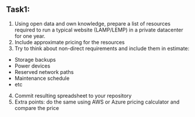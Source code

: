 ## Task1:
1. Using open data and own knowledge, prepare a list of resources required to run a typical website (LAMP/LEMP) in a private datacenter for one year.
2. Include approximate pricing for the resources
3. Try to think about non-direct requirements and include them in estimate:
  - Storage backups
  - Power devices
  - Reserved network paths
  - Maintenance schedule
  - etc
4. Commit resulting spreadsheet to your repository
5. Extra points: do the same using AWS or Azure pricing calculator and compare the price
